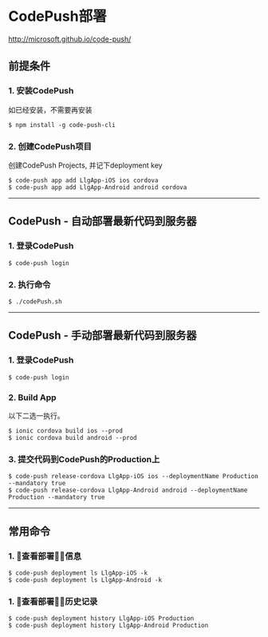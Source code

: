 # CodePush部署
http://microsoft.github.io/code-push/

## 前提条件
### 1. 安装CodePush
如已经安装，不需要再安装
```
$ npm install -g code-push-cli
```

### 2. 创建CodePush项目
创建CodePush Projects, 并记下deployment key
```
$ code-push app add LlgApp-iOS ios cordova
$ code-push app add LlgApp-Android android cordova
```

----

## CodePush - 自动部署最新代码到服务器
### 1. 登录CodePush
```
$ code-push login
```

### 2. 执行命令
```
$ ./codePush.sh
```
---

## CodePush - 手动部署最新代码到服务器

### 1. 登录CodePush
```
$ code-push login
```

### 2. Build App
以下二选一执行。
```
$ ionic cordova build ios --prod
$ ionic cordova build android --prod
```

### 3. 提交代码到CodePush的Production上
```
$ code-push release-cordova LlgApp-iOS ios --deploymentName Production --mandatory true
$ code-push release-cordova LlgApp-Android android --deploymentName Production --mandatory true
```

---

## 常用命令

### 1. 查看部署信息
```
$ code-push deployment ls LlgApp-iOS -k
$ code-push deployment ls LlgApp-Android -k

```

### 1. 查看部署历史记录
```
$ code-push deployment history LlgApp-iOS Production
$ code-push deployment history LlgApp-Android Production

```




